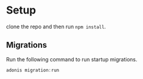 # Setup

clone the repo and then run `npm install`.


## Migrations

Run the following command to run startup migrations.

```js
adonis migration:run
```
